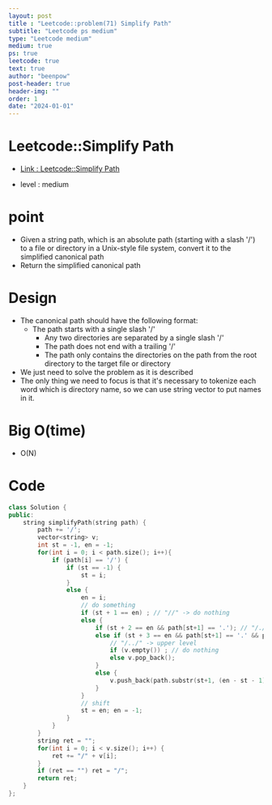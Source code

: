 ```yaml
---
layout: post
title : "Leetcode::problem(71) Simplify Path"
subtitle: "Leetcode ps medium"
type: "Leetcode medium"
medium: true
ps: true
leetcode: true
text: true
author: "beenpow"
post-header: true
header-img: ""
order: 1
date: "2024-01-01"
---
```


# Leetcode::Simplify Path
- [Link : Leetcode::Simplify Path](https://leetcode.com/problems/simplify-path/description/)

- level : medium

# point
- Given a string path, which is an absolute path (starting with a slash '/') to a file or directory in a Unix-style file system, convert it to the simplified canonical path
- Return the simplified canonical path

# Design
- The canonical path should have the following format:
  - The path starts with a single slash '/'
	- Any two directories are separated by a single slash '/'
	- The path does not end with a trailing '/'
	- The path only contains the directories on the path from the root directory to the target file or directory
- We just need to solve the problem as it is described
- The only thing we need to focus is that it's necessary to tokenize each word which is directory name, so we can use string vector to put names in it.

# Big O(time)
- O(N)

# Code

```cpp
class Solution {
public:
    string simplifyPath(string path) {
        path += '/';
        vector<string> v;
        int st = -1, en = -1;
        for(int i = 0; i < path.size(); i++){
            if (path[i] == '/') {
                if (st == -1) {
                    st = i;
                }
                else {
                    en = i;
                    // do something
                    if (st + 1 == en) ; // "//" -> do nothing
                    else {
                        if (st + 2 == en && path[st+1] == '.'); // "/./" -> do nothing
                        else if (st + 3 == en && path[st+1] == '.' && path[st+2] == '.') {
                            // "/../" -> upper level
                            if (v.empty()) ; // do nothing
                            else v.pop_back();
                        }
                        else {
                            v.push_back(path.substr(st+1, (en - st - 1)));
                        }
                    }
                    // shift
                    st = en; en = -1;
                }
            }
        }
        string ret = "";
        for(int i = 0; i < v.size(); i++) {
            ret += "/" + v[i];
        }
        if (ret == "") ret = "/";
        return ret;
    }
};
```
